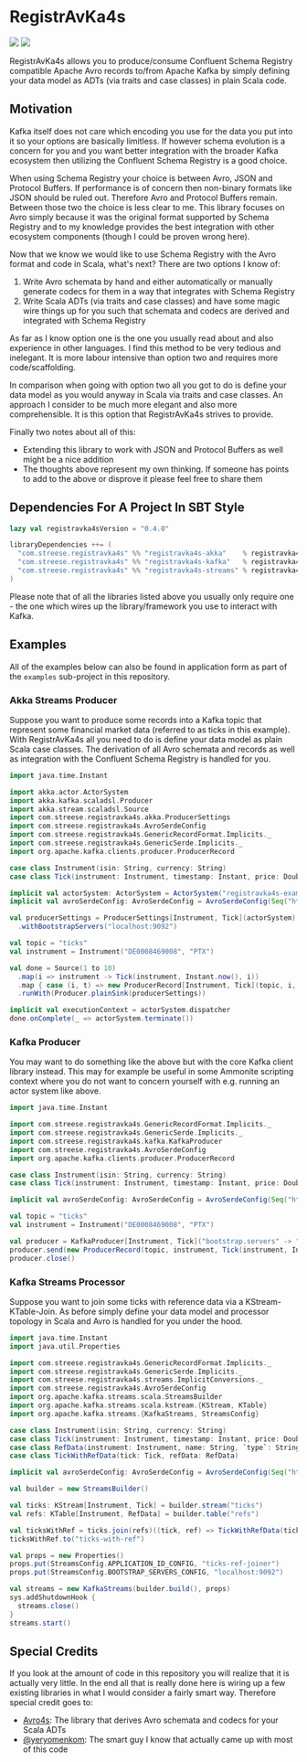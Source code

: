 # RegistrAvKa4s

[<img src="https://img.shields.io/github/workflow/status/maxstreese/registravka4s/Build/main?style=flat-square&logo=github"/>](https://github.com/maxstreese/registravka4s/actions?query=workflow%3ABuild+branch%3Amain)
[<img src="https://img.shields.io/maven-central/v/com.streese.registravka4s/registravka4s-core_2.13?style=flat-square&logo=apache%20maven"/>](https://search.maven.org/search?q=g:com.streese.registravka4s)

RegistrAvKa4s allows you to produce/consume Confluent Schema Registry compatible Apache Avro records to/from
Apache Kafka by simply defining your data model as ADTs (via traits and case classes) in plain Scala code.

## Motivation

Kafka itself does not care which encoding you use for the data you put into it so your options are basically limitless.
If however schema evolution is a concern for you and you want better integration with the broader Kafka ecosystem then
utilizing the Confluent Schema Registry is a good choice.

When using Schema Registry your choice is between Avro, JSON and Protocol Buffers. If performance is of concern then
non-binary formats like JSON should be ruled out. Therefore Avro and Protocol Buffers remain. Between those two the
choice is less clear to me. This library focuses on Avro simply because it was the original format supported by
Schema Registry and to my knowledge provides the best integration with other ecosystem components (though I could
be proven wrong here).

Now that we know we would like to use Schema Registry with the Avro format and code in Scala, what's next?
There are two options I know of:

1. Write Avro schemata by hand and either automatically or manually generate codecs for them in a way that integrates with Schema Registry
2. Write Scala ADTs (via traits and case classes) and have some magic wire things up for you such that schemata and codecs are derived and integrated with Schema Registry

As far as I know option one is the one you usually read about and also experience in other languages. I find this
method to be very tedious and inelegant. It is more labour intensive than option two and requires more code/scaffolding.

In comparison when going with option two all you got to do is define your data model as you would anyway in Scala
via traits and case classes. An approach I consider to be much more elegant and also more comprehensible. It is this
option that RegistrAvKa4s strives to provide.

Finally two notes about all of this:

* Extending this library to work with JSON and Protocol Buffers as well might be a nice addition
* The thoughts above represent my own thinking. If someone has points to add to the above or disprove it please feel free to share them

## Dependencies For A Project In SBT Style

```scala
lazy val registravka4sVersion = "0.4.0"

libraryDependencies ++= (
  "com.streese.registravka4s" %% "registravka4s-akka"    % registravka4sVersion,
  "com.streese.registravka4s" %% "registravka4s-kafka"   % registravka4sVersion,
  "com.streese.registravka4s" %% "registravka4s-streams" % registravka4sVersion
)
```

Please note that of all the libraries listed above you usually only require one - the one which wires up the
library/framework you use to interact with Kafka.

## Examples

All of the examples below can also be found in application form as part of the `examples` sub-project in this
repository.

### Akka Streams Producer

Suppose you want to produce some records into a Kafka topic that represent some financial market data (referred to as
ticks in this example). With RegistrAvKa4s all you need to do is define your data model as plain Scala case classes.
The derivation of all Avro schemata and records as well as integration with the Confluent Schema Registry is handled
for you.

```scala
import java.time.Instant

import akka.actor.ActorSystem
import akka.kafka.scaladsl.Producer
import akka.stream.scaladsl.Source
import com.streese.registravka4s.akka.ProducerSettings
import com.streese.registravka4s.AvroSerdeConfig
import com.streese.registravka4s.GenericRecordFormat.Implicits._
import com.streese.registravka4s.GenericSerde.Implicits._
import org.apache.kafka.clients.producer.ProducerRecord

case class Instrument(isin: String, currency: String)
case class Tick(instrument: Instrument, timestamp: Instant, price: Double)

implicit val actorSystem: ActorSystem = ActorSystem("registravka4s-example-actor-system")
implicit val avroSerdeConfig: AvroSerdeConfig = AvroSerdeConfig(Seq("http://localhost:8081"))

val producerSettings = ProducerSettings[Instrument, Tick](actorSystem)
  .withBootstrapServers("localhost:9092")

val topic = "ticks"
val instrument = Instrument("DE0008469008", "PTX")

val done = Source(1 to 10)
  .map(i => instrument -> Tick(instrument, Instant.now(), i))
  .map { case (i, t) => new ProducerRecord[Instrument, Tick](topic, i, t) }
  .runWith(Producer.plainSink(producerSettings))

implicit val executionContext = actorSystem.dispatcher
done.onComplete(_ => actorSystem.terminate())
```

### Kafka Producer

You may want to do something like the above but with the core Kafka client library instead. This may for example be
useful in some Ammonite scripting context where you do not want to concern yourself with e.g. running an actor system
like above.

```scala
import java.time.Instant

import com.streese.registravka4s.GenericRecordFormat.Implicits._
import com.streese.registravka4s.GenericSerde.Implicits._
import com.streese.registravka4s.kafka.KafkaProducer
import com.streese.registravka4s.AvroSerdeConfig
import org.apache.kafka.clients.producer.ProducerRecord

case class Instrument(isin: String, currency: String)
case class Tick(instrument: Instrument, timestamp: Instant, price: Double)

implicit val avroSerdeConfig: AvroSerdeConfig = AvroSerdeConfig(Seq("http://localhost:8081"))

val topic = "ticks"
val instrument = Instrument("DE0008469008", "PTX")

val producer = KafkaProducer[Instrument, Tick]("bootstrap.servers" -> "localhost:9092")
producer.send(new ProducerRecord(topic, instrument, Tick(instrument, Instant.now(), 1.0)))
producer.close()
```

### Kafka Streams Processor

Suppose you want to join some ticks with reference data via a KStream-KTable-Join. As before simply define your data
model and processor topology in Scala and Avro is handled for you under the hood.

```scala
import java.time.Instant
import java.util.Properties

import com.streese.registravka4s.GenericRecordFormat.Implicits._
import com.streese.registravka4s.GenericSerde.Implicits._
import com.streese.registravka4s.streams.ImplicitConversions._
import com.streese.registravka4s.AvroSerdeConfig
import org.apache.kafka.streams.scala.StreamsBuilder
import org.apache.kafka.streams.scala.kstream.{KStream, KTable}
import org.apache.kafka.streams.{KafkaStreams, StreamsConfig}

case class Instrument(isin: String, currency: String)
case class Tick(instrument: Instrument, timestamp: Instant, price: Double)
case class RefData(instrument: Instrument, name: String, `type`: String)
case class TickWithRefData(tick: Tick, refData: RefData)

implicit val avroSerdeConfig: AvroSerdeConfig = AvroSerdeConfig(Seq("http://localhost:8081"))

val builder = new StreamsBuilder()

val ticks: KStream[Instrument, Tick] = builder.stream("ticks")
val refs: KTable[Instrument, RefData] = builder.table("refs")

val ticksWithRef = ticks.join(refs)((tick, ref) => TickWithRefData(tick, ref))
ticksWithRef.to("ticks-with-ref")

val props = new Properties()
props.put(StreamsConfig.APPLICATION_ID_CONFIG, "ticks-ref-joiner")
props.put(StreamsConfig.BOOTSTRAP_SERVERS_CONFIG, "localhost:9092")

val streams = new KafkaStreams(builder.build(), props)
sys.addShutdownHook {
  streams.close()
}
streams.start()
```

## Special Credits

If you look at the amount of code in this repository you will realize that it is actually very little. In the end all
that is really done here is wiring up a few existing libraries in what I would consider a fairly smart way.
Therefore special credit goes to:

* [Avro4s](https://github.com/sksamuel/avro4s): The library that derives Avro schemata and codecs for your Scala ADTs
* [@yeryomenkom](https://github.com/yeryomenkom): The smart guy I know that actually came up with most of this code
